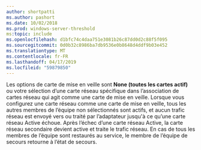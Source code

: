 ```yaml
---
author: shortpatti
ms.author: pashort
ms.date: 10/02/2018
ms.prod: windows-server-threshold
ms:topic: include
ms.openlocfilehash: d1bfc74c4daa751e3081b26c87dd0d2c88f5f095
ms.sourcegitcommit: 0d0b32c8986ba7db9536e0b8648d4ddf9b03e452
ms.translationtype: MT
ms.contentlocale: fr-FR
ms.lasthandoff: 04/17/2019
ms.locfileid: "59879850"
---
```

Les options de carte de mise en veille sont **None (toutes les cartes actif)** ou votre sélection d’une carte réseau spécifique dans l’association de cartes réseau qui agit comme une carte de mise en veille. Lorsque vous configurez une carte réseau comme une carte de mise en veille, tous les autres membres de l’équipe non sélectionnés sont actifs, et aucun trafic réseau est envoyé vers ou traité par l’adaptateur jusqu'à ce qu’une carte réseau Active échoue. Après l’échec d’une carte réseau Active, la carte réseau secondaire devient active et traite le trafic réseau. En cas de tous les membres de l’équipe sont restaurés au service, le membre de l’équipe de secours retourne à l’état de secours.  
